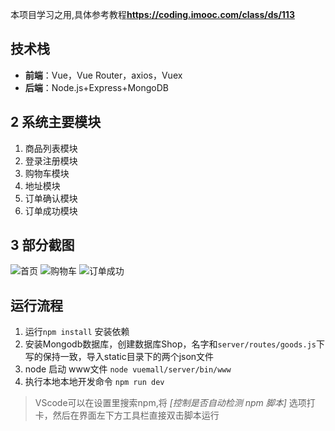 ﻿本项目学习之用,具体参考教程**https://coding.imooc.com/class/ds/113**

## 技术栈
- **前端**：Vue，Vue Router，axios，Vuex
- **后端**：Node.js+Express+MongoDB

## 2 系统主要模块

1. 商品列表模块
2. 登录注册模块
3. 购物车模块
4. 地址模块
5. 订单确认模块
6. 订单成功模块

## 3 部分截图
![首页](https://github.com/Freezing1/vuemall/tree/master/static/img/ScreenShot1.png)
![购物车](https://github.com/Freezing1/vuemall/tree/master/static/img/ScreenShot2.png)
![订单成功](https://github.com/Freezing1/vuemall/tree/master/static/img/ScreenShot3.png)

##  运行流程
1. 运行```npm install``` 安装依赖
2. 安装Mongodb数据库，创建数据库Shop，名字和`server/routes/goods.js`下写的保持一致，导入static目录下的两个json文件
3. node 启动 www文件 ```node vuemall/server/bin/www```
4. 执行本地本地开发命令 ```npm run dev```
> VScode可以在设置里搜索npm,将 *[控制是否自动检测 npm 脚本]* 选项打卡，然后在界面左下方工具栏直接双击脚本运行






